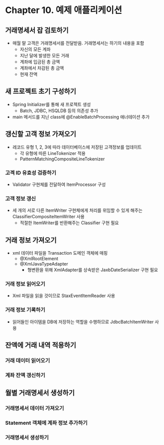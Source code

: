 # Chapter 10. 예제 애플리케이션

## 거래명세서 잡 검토하기
- 매월 말 고객은 거래명세서를 전달받음. 거래명세서는 하기의 내용을 포함
  - 자신의 모든 계좌
  - 지난 달에 발생한 모든 거래
  - 계좌에 입금된 총 금액
  - 계좌에서 차감된 총 금액
  - 현재 잔액

## 새 프로젝트 초기 구성하기
- Spring Initializer를 통해 새 프로젝트 생성
  - Batch, JDBC, HSQLDB 등의 의존성 추가
- main 메서드를 지닌 class에 @EnableBatchProcessing 애너테이션 추가

## 갱신할 고객 정보 가져오기
- 레코드 유형 1, 2, 3에 따라 데이터베이스에 저장된 고객정보를 업데이트
    - 각 유형에 따른 LineTokenizer 적용
    - PatternMatchingCompositeLineTokenizer

### 고겍 ID 유효성 검증하기
- Validator 구현체를 전달하여 ItemProcessor 구성

### 고객 정보 갱신
- 세 개의 서로 다른 ItemWriter 구현체에게 처리를 위임할 수 있게 해주는 ClassifierCompositeItemWriter 사용
  - 적절한 ItemWriter를 반환해주는 Classifier 구현 필요

## 거래 정보 가져오기
- xml 데이터 파일을 Transaction 도메인 객체에 매핑
  - @XmlRootElement
  - @XmlJavaTypeAdapter
    - 형변환을 위해 XmlAdapter를 상속받은 JaxbDateSerializer 구현 필요

### 거래 정보 읽어오기
- Xml 파일을 읽을 것이므로 StaxEventItemReader 사용

### 거래 정보 기록하기
- 읽어들인 아이템을 DB에 저장하는 역할을 수행하므로 JdbcBatchItemWriter 사용

## 잔액에 거래 내역 적용하기
### 거래 데이터 읽어오기
### 계좌 잔액 갱신하기
## 월별 거래명세서 생성하기
### 거래명세서 데이터 가져오기
### Statement 객체에 계좌 정보 추가하기
### 거래명세서 생성하기